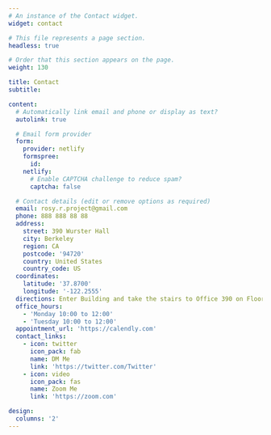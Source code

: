 ```yaml
---
# An instance of the Contact widget.
widget: contact

# This file represents a page section.
headless: true

# Order that this section appears on the page.
weight: 130

title: Contact
subtitle:

content:
  # Automatically link email and phone or display as text?
  autolink: true

  # Email form provider
  form:
    provider: netlify
    formspree:
      id:
    netlify:
      # Enable CAPTCHA challenge to reduce spam?
      captcha: false

  # Contact details (edit or remove options as required)
  email: rosy.r.project@gmail.com
  phone: 888 888 88 88
  address:
    street: 390 Wurster Hall
    city: Berkeley
    region: CA
    postcode: '94720'
    country: United States
    country_code: US
  coordinates:
    latitude: '37.8700'
    longitude: '-122.2555'
  directions: Enter Building and take the stairs to Office 390 on Floor 3
  office_hours:
    - 'Monday 10:00 to 12:00'
    - 'Tuesday 10:00 to 12:00'
  appointment_url: 'https://calendly.com'
  contact_links:
    - icon: twitter
      icon_pack: fab
      name: DM Me
      link: 'https://twitter.com/Twitter'
    - icon: video
      icon_pack: fas
      name: Zoom Me
      link: 'https://zoom.com'

design:
  columns: '2'
---
```

